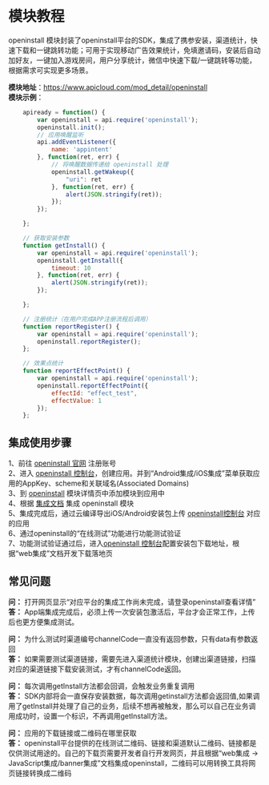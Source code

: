 # 模块教程
openinstall 模块封装了openinstall平台的SDK，集成了携参安装，渠道统计，快速下载和一键跳转功能；可用于实现移动广告效果统计，免填邀请码，安装后自动加好友，一键加入游戏房间，用户分享统计，微信中快速下载/一键跳转等功能，根据需求可实现更多场景。

**模块地址**：https://www.apicloud.com/mod_detail/openinstall  
**模块示例**：
``` js
	apiready = function() {
		var openinstall = api.require('openinstall');
		openinstall.init();
		// 应用唤醒监听
		api.addEventListener({
			name: 'appintent'
		}, function(ret, err) {
			// 将唤醒数据传递给 openinstall 处理
			openinstall.getWakeup({
				"uri": ret
			}, function(ret, err) {
				alert(JSON.stringify(ret));
			});
		});

	};

	// 获取安装参数
	function getInstall() {
		var openinstall = api.require('openinstall');
		openinstall.getInstall({
			timeout: 10
		}, function(ret, err) {
			alert(JSON.stringify(ret));
		});

	};

	// 注册统计（在用户完成APP注册流程后调用）
	function reportRegister() {
		var openinstall = api.require('openinstall');
		openinstall.reportRegister();
	};

	// 效果点统计
	function reportEffectPoint() {
		var openinstall = api.require('openinstall');
		openinstall.reportEffectPoint({
			effectId: "effect_test",
			effectValue: 1
		});
	};
```

## 集成使用步骤
1、前往 [openinstall 官网](https://www.openinstall.io/) 注册账号  
2、进入 [openinstall 控制台](https://developer.openinstall.io/)，创建应用。并到“Android集成/iOS集成”菜单获取应用的AppKey、scheme和关联域名(Associated Domains)   
3、到 [openinstall](https://www.apicloud.com/mod_detail/openinstall) 模块详情页中添加模块到应用中  
4、根据 [集成文档](https://docs.apicloud.com/Client-API/Open-SDK/openinstall) 集成 openinstall 模块  
5、集成完成后，通过云编译导出iOS/Android安装包上传 [openinstall控制台](https://developer.openinstall.io/) 对应的应用  
6、通过openinstall的“在线测试”功能进行功能测试验证  
7、功能测试验证通过后，进入[openinstall 控制台](https://developer.openinstall.io/)配置安装包下载地址，根据“web集成”文档开发下载落地页  

## 常见问题  

**问：** 打开网页显示“对应平台的集成工作尚未完成，请登录openinstall查看详情”  
**答：** App端集成完成后，必须上传一次安装包激活后，平台才会正常工作，上传后也更方便集成测试。

**问：** 为什么测试时渠道编号channelCode一直没有返回参数，只有data有参数返回  
**答：** 如果需要测试渠道链接，需要先进入渠道统计模块，创建出渠道链接，扫描对应的渠道链接下载安装测试，才有channelCode返回。

**问：** 每次调用getInstall方法都会回调，会触发业务重复调用  
**答：** SDK内部将会一直保存安装数据，每次调用getinstall方法都会返回值,如果调用了getInstall并处理了自己的业务，后续不想再被触发，那么可以自己在业务调用成功时，设置一个标识，不再调用getInstall方法。

**问：** 应用的下载链接或二维码在哪里获取  
**答：** openinstall平台提供的在线测试二维码、链接和渠道默认二维码、链接都是仅供测试用途的。自己的下载页需要开发者自行开发网页，并且根据“web集成 -> JavaScript集成/banner集成”文档集成openinstall，二维码可以用转换工具将网页链接转换成二维码





